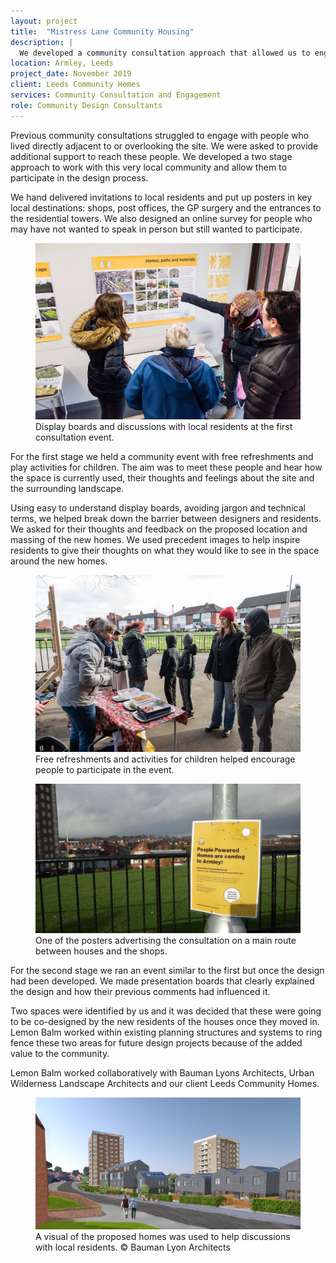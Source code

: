 ```yaml
---
layout: project
title:  "Mistress Lane Community Housing"
description: |
  We developed a community consultation approach that allowed us to engage with the hard to reach community who live close to the challenging site in Armley. Through two consultation events and online activities we engaged with 56 local people who were able to participate in the design of the landscape around the new homes. We will be working with the new residents once they have moved in to co-design two social spaces around the new development.
location: Armley, Leeds
project_date: November 2019
client: Leeds Community Homes
services: Community Consultation and Engagement
role: Community Design Consultants
---
```

Previous community consultations struggled to engage with people who lived directly adjacent to or overlooking the site. We were asked to provide additional support to reach these people. We developed a two stage approach to work with this very local community and allow them to participate in the design process.

We hand delivered invitations to local residents and put up posters in key local destinations: shops, post offices, the GP surgery and the entrances to the residential towers. We also designed an online survey for people who may have not wanted to speak in person but still wanted to participate.

<figure class="image">
  <img loading="lazy" src="/images/MistressLane1.jpg" alt="Display boards and discussions with local residents at the first consultation event.">
  <figcaption>Display boards and discussions with local residents at the first consultation event.</figcaption>
</figure>

For the first stage we held a community event with free refreshments and play activities for children. The aim was to meet these people and hear how the space is currently used, their thoughts and feelings about the site and the surrounding landscape.

Using easy to understand display boards, avoiding jargon and technical terms, we helped break down the barrier between designers and residents. We asked for their thoughts and feedback on the proposed location and massing of the new homes. We used precedent images to help inspire residents to give their thoughts on what they would like to see in the space around the new homes.

<figure class="image">
  <img loading="lazy" src="/images/MistressLane2.jpg" alt="Free refreshments and activities for children helped encourage people to participate in the event.">
  <figcaption>Free refreshments and activities for children helped encourage people to participate in the event.</figcaption>
</figure>

<figure class="image">
  <img loading="lazy" src="/images/MistressLane3.jpg" alt="One of the posters advertising the consultation on a main route between houses and the shops.">
  <figcaption>One of the posters advertising the consultation on a main route between houses and the shops.</figcaption>
</figure>

For the second stage we ran an event similar to the first but once the design had been developed. We made presentation boards that clearly explained the design and how their previous comments had influenced it.

Two spaces were identified by us and it was decided that these were going to be co-designed by the new residents of the houses once they moved in. Lemon Balm worked within existing planning structures and systems to ring fence these two areas for future design projects because of the added value to the community.

Lemon Balm worked collaboratively with Bauman Lyons Architects, Urban Wilderness Landscape Architects and our client Leeds Community Homes.

<figure class="image">
  <img loading="lazy" src="/images/MistressLane4.jpg" alt="A visual of the proposed homes was used to help discussions with local residents. © Bauman Lyon Architects">
  <figcaption>A visual of the proposed homes was used to help discussions with local residents. © Bauman Lyon Architects</figcaption>
</figure>